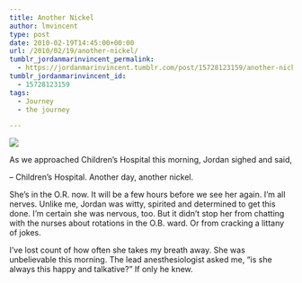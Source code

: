 ```yaml
---
title: Another Nickel
author: lmvincent
type: post
date: 2010-02-19T14:45:00+00:00
url: /2010/02/19/another-nickel/
tumblr_jordanmarinvincent_permalink:
  - https://jordanmarinvincent.tumblr.com/post/15728123159/another-nickel
tumblr_jordanmarinvincent_id:
  - 15728123159
tags:
  - Journey
  - the journey

---
```

<a href="https://www.jordanvincent.com/images/2010/02/p_800_600_8C5A5546-68C5-4AB2-B38B-568D58334CAE.jpeg" target="_blank" rel="noopener"><img src="https://media.tumblr.com/tumblr_lyvzbdWJTr1r5aaue.jpg" /></a>

As we approached Children&rsquo;s Hospital this morning, Jordan sighed and said,

&ndash; Children&rsquo;s Hospital. Another day, another nickel.

She&rsquo;s in the O.R. now. It will be a few hours before we see her again. I&rsquo;m all nerves. Unlike me, Jordan was witty, spirited and determined to get this done. I&rsquo;m certain she was nervous, too. But it didn&rsquo;t stop her from chatting with the nurses about rotations in the O.B. ward. Or from cracking a littany of jokes.

I&rsquo;ve lost count of how often she takes my breath away. She was unbelievable this morning. The lead anesthesiologist asked me, &ldquo;is she always this happy and talkative?&rdquo; If only he knew.